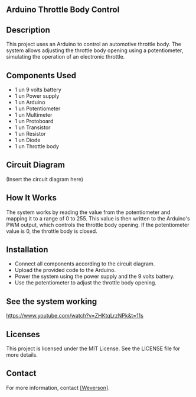 ## Arduino Throttle Body Control

## Description

This project uses an Arduino to control an automotive throttle body. The system allows adjusting the throttle body opening using a potentiometer, simulating the operation of an electronic throttle.

## Components Used

  * 1 un 9 volts battery
  * 1 un Power supply
  * 1 un Arduino
  * 1 un Potentiometer
  * 1 un Multimeter
  * 1 un Protoboard
  * 1 un Transistor
  * 1 un Resistor
  * 1 un Diode
  * 1 un Throttle body

## Circuit Diagram

(Insert the circuit diagram here)

## How It Works

The system works by reading the value from the potentiometer and mapping it to a range of 0 to 255. This value is then written to the Arduino's PWM output, which controls the throttle body opening. If the potentiometer value is 0, the throttle body is closed.

## Installation

  - Connect all components according to the circuit diagram.
  - Upload the provided code to the Arduino.
  - Power the system using the power supply and the 9 volts battery.
  - Use the potentiometer to adjust the throttle body opening.

## See the system working

https://www.youtube.com/watch?v=ZHKtqLrzNPk&t=11s

## Licenses

This project is licensed under the MIT License. See the LICENSE file for more details.

## Contact

For more information, contact [\[Weverson\]](https://github.com/weversonbarbieri).